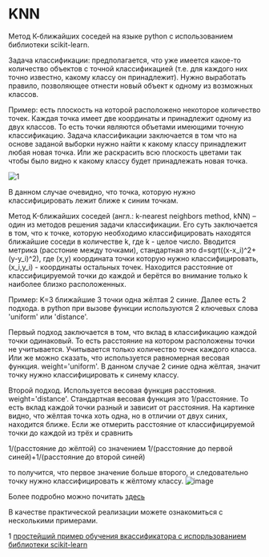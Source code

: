 # KNN
Метод К-ближайших соседей на языке python с использованием библиотеки scikit-learn.

Задача классификации: предполагается, что уже имеется какое-то количество объектов с точной классификацией (т.е. для каждого них точно известно, какому классу он принадлежит). Нужно выработать правило, позволяющее отнести новый объект к одному из возможных классов.

Пример: есть плоскость на которой расположено некоторое количество точек. Каждая точка имеет две координаты и принадлежит одному из двух классов. То есть точки являются объетами имеющими точную классификацию. Задача классификации заключается в том что на основе заданой выборки нужно найти к какому классу принадлежит любая новая точка. Или же раскрасить всю плоскость цветами так чтобы было видно к какому классу будет принадлежать новая точка.

![1](https://user-images.githubusercontent.com/33224690/32176534-3171a94a-bd45-11e7-833b-24a62552b085.png)

В данном случае очевидно, что точка, которую нужно классифицировать лежит ближе к синим точкам. 

Метод K-ближайших соседей (англ.: k-nearest neighbors method, kNN) – один из методов решения задачи классификации. 
Его суть заключается в том, что к точке, которую необходимо классифицировать находятся ближайшие соседи в количестве k, где k - целое число. 
Вводится метрика (расстоние между точками), стандартная это d=sqrt((x-x_i)^2+(y-y_i)^2), где (x,y) координата точки которую нужно классифицировать, (x_i,y_i) - координаты остальных точек. Находится расстояние от классифицируемой точки до каждой и берётся во внимание только k наиболее близко расположенных. 

Пример: K=3
ближайшие 3 точки одна жёлтая 2 синие. 
Далее есть 2 подхода. в python  при вызове функции используются 2 ключевых слова 'uniform' или 'distance'.

Первый подход заключается в том, что вклад в классификацию каждой точки одинаковый. То есть расстояние на котором расположены точки не учитывается. Учитывается только количество точек каждого класса. Или же можно сказать, что используется равномерная весовая функция. weight='uniform'. В данном случае 2 синие одна жёлтая, значит точку нужно классифицировать к синему классу. 

Второй подход. Используется весовая функция расстояния. weight='distance'. Стандартная весовая функция это 1/расстояние. То есть вклад каждой точки разный и зависит от расстояния. На картинке видно, что жёлтая точка хоть одна, но в отличии от двух синих, находится ближе. Если же отмерить расстояние от классифицируемой точки до каждой из трёх и сравнить 

1/(расстояние до жёлтой)        со значением       1/(расстояние до первой синей)+1/(расстояние до второй синей)

то получится, что первое значение больше второго, и следовательно точку нужно классифицировать к жёлтому классу.
![image](https://user-images.githubusercontent.com/33224690/32180825-3b549b42-bd50-11e7-8b75-5a393335a0b7.png)

Более подробно можно почитать [здесь](http://scikit-learn.org/stable/modules/neighbors.html)


В качестве практической реализации можете ознакомиться с несколькими примерами.

1 
[простейший пример обучения вкассификатора с испорльзованием библиотеки scikit-learn](https://github.com/cgth/KNN/blob/master/%D0%BF%D1%80%D0%BE%D1%81%D1%82%D0%B5%D0%B9%D1%88%D0%B8%D0%B9%20%D0%BF%D1%80%D0%B8%D0%BC%D0%B5%D1%80.py)



